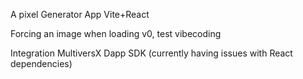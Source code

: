 A pixel Generator App 
Vite+React

Forcing an image when loading 
v0, test vibecoding

Integration MultiversX Dapp SDK (currently having issues with React dependencies)
